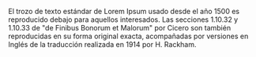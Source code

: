 El trozo de texto estándar de Lorem Ipsum usado desde
el año 1500 es reproducido debajo para aquellos 
interesados. Las secciones 1.10.32 y 1.10.33 de "de 
Finibus Bonorum et Malorum" por Cicero son también 
reproducidas en su forma original exacta, acompañadas 
por versiones en Inglés de la traducción realizada en 
1914 por H. Rackham. 